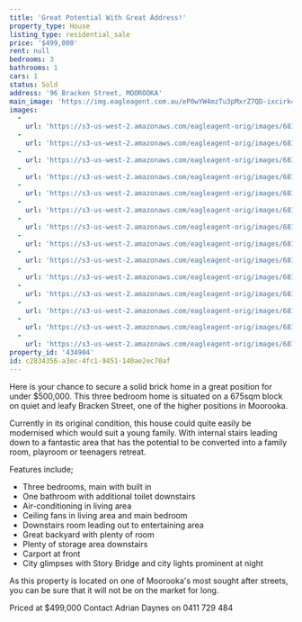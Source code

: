 ```yaml
---
title: 'Great Potential With Great Address!'
property_type: House
listing_type: residential_sale
price: '$499,000'
rent: null
bedrooms: 3
bathrooms: 1
cars: 1
status: Sold
address: '96 Bracken Street, MOOROOKA'
main_image: 'https://img.eagleagent.com.au/eP0wYW4mzTu3pMxrZ7QD-ixcirk=/1280x854/smart/https://s3-us-west-2.amazonaws.com/eagleagent-orig/images/6818826/104974534-image-M.jpg'
images:
  -
    url: 'https://s3-us-west-2.amazonaws.com/eagleagent-orig/images/6818839/104974534-image-N.jpg'
  -
    url: 'https://s3-us-west-2.amazonaws.com/eagleagent-orig/images/6818838/104974534-image-L.jpg'
  -
    url: 'https://s3-us-west-2.amazonaws.com/eagleagent-orig/images/6818837/104974534-image-K.jpg'
  -
    url: 'https://s3-us-west-2.amazonaws.com/eagleagent-orig/images/6818836/104974534-image-J.jpg'
  -
    url: 'https://s3-us-west-2.amazonaws.com/eagleagent-orig/images/6818835/104974534-image-I.jpg'
  -
    url: 'https://s3-us-west-2.amazonaws.com/eagleagent-orig/images/6818834/104974534-image-H.jpg'
  -
    url: 'https://s3-us-west-2.amazonaws.com/eagleagent-orig/images/6818833/104974534-image-G.jpg'
  -
    url: 'https://s3-us-west-2.amazonaws.com/eagleagent-orig/images/6818832/104974534-image-F.jpg'
  -
    url: 'https://s3-us-west-2.amazonaws.com/eagleagent-orig/images/6818831/104974534-image-E.jpg'
  -
    url: 'https://s3-us-west-2.amazonaws.com/eagleagent-orig/images/6818830/104974534-image-D.jpg'
  -
    url: 'https://s3-us-west-2.amazonaws.com/eagleagent-orig/images/6818829/104974534-image-C.jpg'
  -
    url: 'https://s3-us-west-2.amazonaws.com/eagleagent-orig/images/6818828/104974534-image-B.jpg'
  -
    url: 'https://s3-us-west-2.amazonaws.com/eagleagent-orig/images/6818827/104974534-image-A.jpg'
  -
    url: 'https://s3-us-west-2.amazonaws.com/eagleagent-orig/images/6818826/104974534-image-M.jpg'
property_id: '434904'
id: c2834356-a3ec-4fc1-9451-140ae2ec70af
---
```

Here is your chance to secure a solid brick home in a great position for under $500,000. This three bedroom home is situated on a 675sqm block on quiet and leafy Bracken Street, one of the higher positions in Moorooka.

Currently in its original condition, this house could quite easily be modernised which would suit a young family. With internal stairs leading down to a fantastic area that has the potential to be converted into a family room, playroom or teenagers retreat.

Features include;
- Three bedrooms, main with built in
- One bathroom with additional toilet downstairs
- Air-conditioning in living area
- Ceiling fans in living area and main bedroom
- Downstairs room leading out to entertaining area
- Great backyard with plenty of room
- Plenty of storage area downstairs
- Carport at front
- City glimpses with Story Bridge and city lights prominent at night

As this property is located on one of Moorooka's most sought after streets, you can be sure that it will not be on the market for long.

Priced at $499,000
Contact Adrian Daynes on 0411 729 484